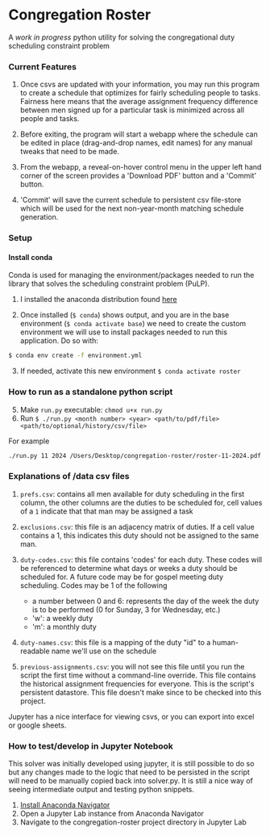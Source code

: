# Congregation Roster

A _work in progress_ python utility for solving the congregational duty scheduling constraint problem

### Current Features

1. Once csvs are updated with your information, you may run this program to create a schedule that optimizes for fairly scheduling people to tasks. Fairness here means that the average assignment frequency difference between men signed up for a particular task is minimized across all people and tasks.

2. Before exiting, the program will start a webapp where the schedule can be edited in place (drag-and-drop names, edit names) for any manual tweaks that need to be made.

3. From the webapp, a reveal-on-hover control menu in the upper left hand corner of the screen provides a 'Download PDF' button and a 'Commit' button.

4. 'Commit' will save the current schedule to persistent csv file-store which will be used for the next non-year-month matching schedule generation.

### Setup

#### Install conda

Conda is used for managing the environment/packages needed to run the library that solves the scheduling constraint problem (PuLP).

1. I installed the anaconda distribution found [here](https://conda.io/projects/conda/en/latest/user-guide/install/index.html)

2. Once installed (`$ conda`) shows output, and you are in the base environment (`$ conda activate base`) we need to create the custom environment we will use to install packages needed to run this application. Do so with:

```sh
$ conda env create -f environment.yml
```

3. If needed, activate this new environment `$ conda activate roster`

### How to run as a standalone python script

5. Make `run.py` executable: `chmod u+x run.py`
6. Run `$ ./run.py <month number> <year> <path/to/pdf/file> <path/to/optional/history/csv/file>`

For example

```sh
./run.py 11 2024 /Users/Desktop/congregation-roster/roster-11-2024.pdf previous-assignments-test.csv
```

### Explanations of /data csv files

1. `prefs.csv`: contains all men available for duty scheduling in the first column, the other columns are the duties to be scheduled for, cell values of a `1` indicate that that man may be assigned a task

2. `exclusions.csv`: this file is an adjacency matrix of duties. If a cell value contains a 1, this indicates this duty should not be assigned to the same man.

3. `duty-codes.csv`: this file contains 'codes' for each duty. These codes will be referenced to determine what days or weeks a duty should be scheduled for. A future code may be for gospel meeting duty scheduling. Codes may be 1 of the following

   - a number between 0 and 6: represents the day of the week the duty is to be performed (0 for Sunday, 3 for Wednesday, etc.)
   - 'w': a weekly duty
   - 'm': a monthly duty

4. `duty-names.csv`: this file is a mapping of the duty "id" to a human-readable name we'll use on the schedule

5. `previous-assignments.csv`: you will not see this file until you run the script the first time without a command-line override. This file contains the historical assignment frequencies for everyone. This is the script's persistent datastore. This file doesn't make since to be checked into this project.

Jupyter has a nice interface for viewing csvs, or you can export into excel or google sheets.

### How to test/develop in Jupyter Notebook

This solver was initially developed using jupyter, it is still possible to do so but any changes made to the logic that need to be persisted in the script will need to be manually copied back into solver.py. It is still a nice way of seeing intermediate output and testing python snippets.

1. [Install Anaconda Navigator](https://docs.anaconda.com/free/navigator/install/)
2. Open a Jupyter Lab instance from Anaconda Navigator
3. Navigate to the congregation-roster project directory in Jupyter Lab
